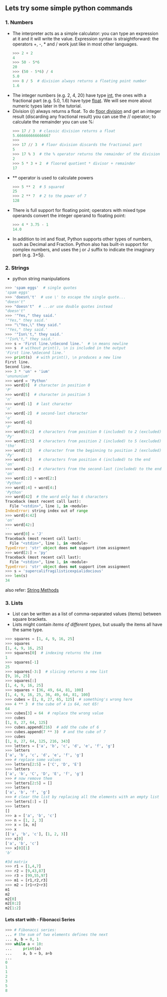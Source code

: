 ## Lets try some simple python commands
### 1. Numbers
- The interpreter acts as a simple calculator: you can type an expression at it and it will write the value. Expression syntax is straightforward: the operators +, -, * and / work just like in most other languages.
  ```python
  >>> 2 + 2
  4
  >>> 50 - 5*6
  20
  >>> (50 - 5*6) / 4
  5.0
  >>> 8 / 5  # division always returns a floating point number
  1.6
  ```
- The integer numbers (e.g. 2, 4, 20) have type [int](https://docs.python.org/3/library/functions.html#int), the ones with a fractional part (e.g. 5.0, 1.6) have type [float](https://docs.python.org/3/library/functions.html#float). We will see more about numeric types later in the tutorial.
- Division (/) always returns a float. To do [floor division](https://docs.python.org/3/glossary.html#term-floor-division) and get an integer result (discarding any fractional result) you can use the // operator; to calculate the remainder you can use %:
  ```python
  >>> 17 / 3  # classic division returns a float
  5.666666666666667
  >>>
  >>> 17 // 3  # floor division discards the fractional part
  5
  >>> 17 % 3  # the % operator returns the remainder of the division
  2
  >>> 5 * 3 + 2  # floored quotient * divisor + remainder
  17
  ```
- ** operator is used to calculate powers
  ```python
  >>> 5 ** 2  # 5 squared
  25
  >>> 2 ** 7  # 2 to the power of 7
  128
  ```
- There is full support for floating point; operators with mixed type operands convert the integer operand to floating point:
  ```python
  >>> 4 * 3.75 - 1
  14.0
  ```
- In addition to int and float, Python supports other types of numbers, such as Decimal and Fraction. Python also has built-in support for complex numbers, and uses the j or J suffix to indicate the imaginary part (e.g. 3+5j).

### 2. Strings
- python string manipulations
```python
>>> 'spam eggs'  # single quotes
'spam eggs'
>>> 'doesn\'t'  # use \' to escape the single quote...
"doesn't"
>>> "doesn't"  # ...or use double quotes instead
"doesn't"
>>> '"Yes," they said.'
'"Yes," they said.'
>>> "\"Yes,\" they said."
'"Yes," they said.'
>>> '"Isn\'t," they said.'
'"Isn\'t," they said.'
>>> s = 'First line.\nSecond line.'  # \n means newline
>>> s  # without print(), \n is included in the output
'First line.\nSecond line.'
>>> print(s)  # with print(), \n produces a new line
First line.
Second line.
>>> 3 * 'un' + 'ium'
'unununium'
>>> word = 'Python'
>>> word[0]  # character in position 0
'P'
>>> word[5]  # character in position 5
'n'
>>> word[-1]  # last character
'n'
>>> word[-2]  # second-last character
'o'
>>> word[-6]
'P'
>>> word[0:2]  # characters from position 0 (included) to 2 (excluded)
'Py'
>>> word[2:5]  # characters from position 2 (included) to 5 (excluded)
'tho'
>>> word[:2]   # character from the beginning to position 2 (excluded)
'Py'
>>> word[4:]   # characters from position 4 (included) to the end
'on'
>>> word[-2:]  # characters from the second-last (included) to the end
'on'
>>> word[:2] + word[2:]
'Python'
>>> word[:4] + word[4:]
'Python'
>>> word[42]  # the word only has 6 characters
Traceback (most recent call last):
  File "<stdin>", line 1, in <module>
IndexError: string index out of range
>>> word[4:42]
'on'
>>> word[42:]
''
>>> word[0] = 'J'
Traceback (most recent call last):
  File "<stdin>", line 1, in <module>
TypeError: 'str' object does not support item assignment
>>> word[2:] = 'py'
Traceback (most recent call last):
  File "<stdin>", line 1, in <module>
TypeError: 'str' object does not support item assignment
>>> s = 'supercalifragilisticexpialidocious'
>>> len(s)
34
```
also refer: [String Methods](https://docs.python.org/3/library/stdtypes.html#string-methods)

### 3. Lists
- List can be written as a list of comma-separated values (items) between square brackets. 
- Lists might contain *items of different types*, but usually the items all have the same type.
```python
>>> squares = [1, 4, 9, 16, 25]
>>> squares
[1, 4, 9, 16, 25]
>>> squares[0]  # indexing returns the item
1
>>> squares[-1]
25
>>> squares[-3:]  # slicing returns a new list
[9, 16, 25]
>>> squares[:]
[1, 4, 9, 16, 25]
>>> squares + [36, 49, 64, 81, 100]
[1, 4, 9, 16, 25, 36, 49, 64, 81, 100]
>>> cubes = [1, 8, 27, 65, 125]  # something's wrong here
>>> 4 ** 3  # the cube of 4 is 64, not 65!
64
>>> cubes[3] = 64  # replace the wrong value
>>> cubes
[1, 8, 27, 64, 125]
>>> cubes.append(216)  # add the cube of 6
>>> cubes.append(7 ** 3)  # and the cube of 7
>>> cubes
[1, 8, 27, 64, 125, 216, 343]
>>> letters = ['a', 'b', 'c', 'd', 'e', 'f', 'g']
>>> letters
['a', 'b', 'c', 'd', 'e', 'f', 'g']
>>> # replace some values
>>> letters[2:5] = ['C', 'D', 'E']
>>> letters
['a', 'b', 'C', 'D', 'E', 'f', 'g']
>>> # now remove them
>>> letters[2:5] = []
>>> letters
['a', 'b', 'f', 'g']
>>> # clear the list by replacing all the elements with an empty list
>>> letters[:] = []
>>> letters
[]
>>> a = ['a', 'b', 'c']
>>> n = [1, 2, 3]
>>> x = [a, n]
>>> x
[['a', 'b', 'c'], [1, 2, 3]]
>>> x[0]
['a', 'b', 'c']
>>> x[0][1]
'b'

#3d matrix
>>> r1 = [1,4,7]
>>> r2 = [9,43,87]
>>> r3 = [99,55,97]
>>> m1 = [r1,r2,r3]
>>> m2 = [r1+r2+r3]
m1
m2
m2[0]
m2[0:2]
m2[1:2]
```

#### Lets start with - Fibonacci Series
```python
>>> # Fibonacci series:
... # the sum of two elements defines the next
... a, b = 0, 1
>>> while a < 10:
...     print(a)
...     a, b = b, a+b
...
0
1
1
2
3
5
8
```






